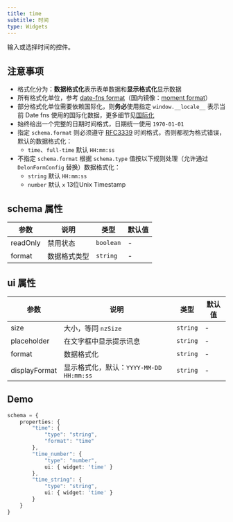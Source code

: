 ```yaml
---
title: time
subtitle: 时间
type: Widgets
---
```


输入或选择时间的控件。

## 注意事项

- 格式化分为：**数据格式化**表示表单数据和**显示格式化**显示数据
- 所有格式化单位，参考 [date-fns format](https://date-fns.org/v1.29.0/docs/format)（国内镜像：[moment format](http://momentjs.cn/docs/#/displaying/format/)）
- 部分格式化单位需要依赖国际化，则**务必**使用指定 `window.__locale__` 表示当前 Date fns 使用的国际化数据，更多细节见[国际化](/docs/i18n)
- 始终给出一个完整的日期时间格式，日期统一使用 `1970-01-01`
- 指定 `schema.format` 则必须遵守 [RFC3339](https://tools.ietf.org/html/rfc3339#section-5.6) 时间格式，否则都视为格式错误，默认的数据格式化：
    - `time`、`full-time` 默认 `HH:mm:ss`
- 不指定 `schema.format` 根据 `schema.type` 值按以下规则处理（允许通过 `DelonFormConfig` 替换）数据格式化：
    - `string` 默认 `HH:mm:ss`
    - `number` 默认 `x` 13位Unix Timestamp

## schema 属性

参数 | 说明 | 类型 | 默认值
----|------|-----|------
readOnly | 禁用状态  | `boolean` | -
format | 数据格式类型  | `string` | -

## ui 属性

参数 | 说明 | 类型 | 默认值
----|------|-----|------
size | 大小，等同 `nzSize` | `string` | -
placeholder | 在文字框中显示提示讯息 | `string` | -
format | 数据格式化 | `string` | -
displayFormat | 显示格式化，默认：`YYYY-MM-DD HH:mm:ss` | `string` | -

## Demo

```ts
schema = {
    properties: {
        "time": {
            "type": "string",
            "format": "time"
        },
        "time_number": {
            "type": "number",
            ui: { widget: 'time' }
        },
        "time_string": {
            "type": "string",
            ui: { widget: 'time' }
        }
    }
}
```
